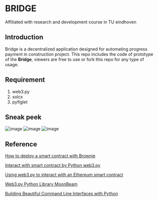 # BRIDGE
Affiliated with research and development course in TU eindhoven
## Introduction
Bridge is a decentralized application designed for automating progress payment in construction project. This repo includes the code of prototype of the **Bridge**, viewers are free to use or fork this repo for any type of usage.

## Requirement
1. web3.py
2. solcx
3. pyfiglet


## Sneak peek
![image](https://user-images.githubusercontent.com/66870019/201542281-741c1f0c-c5d9-4b3d-8b04-62128fc46dc6.png)
![image](https://user-images.githubusercontent.com/66870019/201542292-05d6557f-2d75-4d63-863a-349c1f8be4ff.png)
![image](https://user-images.githubusercontent.com/66870019/201542301-00961d02-2b99-4e41-b3ad-ebf896c24630.png)


## Reference
[How to deploy a smart contract with Brownie](https://www.quicknode.com/guides/smart-contract-development/how-to-deploy-a-smart-contract-with-brownie)

[Interact with smart contract by Python web3.py](https://sesamedisk.com/smart-contracts-in-python-complete-guide/)

[Using web3.py to interact with an Ethereum smart contract](https://leftasexercise.com/2021/08/22/using-web3-py-to-interact-with-a-smart-contract/)

[Web3.py Python Library MoonBeam](https://docs.moonbeam.network/builders/build/eth-api/libraries/web3py/)

[Building Beautiful Command Line Interfaces with Python](https://codeburst.io/building-beautiful-command-line-interfaces-with-python-26c7e1bb54df)
